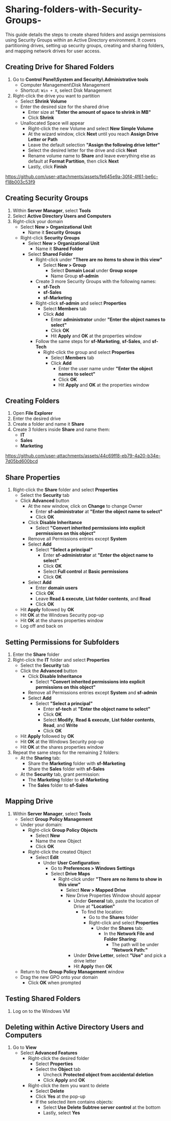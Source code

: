 # Sharing-folders-with-Security-Groups-
This guide details the steps to create shared folders and assign permissions using Security Groups within an Active Directory environment. It covers partitioning drives, setting up security groups, creating and sharing folders, and mapping network drives for user access.


## Creating Drive for Shared Folders
1. Go to **Control Panel\System and Security\ Administrative tools**
   - Computer Management\Disk Management
   - Shortcut: `Win + X`, select Disk Management
2. Right-click the drive you want to partition
   - Select **Shrink Volume**
   - Enter the desired size for the shared drive
     - Enter size at **"Enter the amount of space to shrink in MB"**
     - Click **Shrink**
   - Unallocated Space will appear
     - Right-click the new Volume and select **New Simple Volume**
     - At the wizard window, click **Next** until you reach **Assign Drive Letter or Path**
     - Leave the default selection **"Assign the following drive letter"**
     - Select the desired letter for the drive and click **Next**
     - Rename volume name to **Share** and leave everything else as default at **Format Partition**, then click **Next**
     - Lastly, click **Finish**


https://github.com/user-attachments/assets/fe645e9a-30f4-4f61-be6c-f18b003c53f9


## Creating Security Groups
1. Within **Server Manager**, select **Tools**
2. Select **Active Directory Users and Computers**
3. Right-click your domain
   - Select **New > Organizational Unit**
     - Name it **Security Groups**
   - Right-click **Security Groups**
     - Select **New > Organizational Unit**
       - Name it **Shared Folder**
     - Select **Shared Folder**
       - Right-click under **"There are no items to show in this view"**
         - Select **New > Group**
           - Select **Domain Local** under **Group scope**
           - Name Group **sf-admin**
       - Create 3 more Security Groups with the following names: 
         - **sf-Tech**
         - **sf-Sales**
         - **sf-Marketing**
       - Right-click **sf-admin** and select **Properties**
         - Select **Members** tab
         - Click **Add**
           - Enter **administrator** under **"Enter the object names to select"**
           - Click **OK**
           - Hit **Apply** and **OK** at the properties window
       - Follow the same steps for **sf-Marketing**, **sf-Sales**, and **sf-Tech**
         - Right-click the group and select **Properties**
           - Select **Members** tab
           - Click **Add**
             - Enter the user name under **"Enter the object names to select"**
             - Click **OK**
             - Hit **Apply** and **OK** at the properties window

## Creating Folders
1. Open **File Explorer**
2. Enter the desired drive
3. Create a folder and name it **Share**
4. Create 3 folders inside **Share** and name them:
   - **IT**
   - **Sales**
   - **Marketing**


https://github.com/user-attachments/assets/44c69ff8-eb79-4a20-b34e-7d05bd600bcd


## Share Properties
1. Right-click the **Share** folder and select **Properties**
   - Select the **Security** tab
   - Click **Advanced** button
     - At the new window, click on **Change** to change Owner
       - Enter **sf-administrator** at **"Enter the object name to select"**
       - Click **OK**
     - Click **Disable Inheritance**
       - Select **"Convert inherited permissions into explicit permissions on this object"**
     - Remove all Permissions entries except **System**
     - Select **Add**
       - Select **"Select a principal"**
         - Enter **sf-administrator** at **"Enter the object name to select"**
         - Click **OK**
         - Select **Full control** at **Basic permissions**
         - Click **OK**
     - Select **Add**
       - Enter **domain users**
       - Click **OK**
       - Leave **Read & execute**, **List folder contents**, and **Read**
       - Click **OK**
   - Hit **Apply** followed by **OK**
   - Hit **OK** at the Windows Security pop-up
   - Hit **OK** at the shares properties window
   - Log off and back on

## Setting Permissions for Subfolders
1. Enter the **Share** folder
2. Right-click the **IT** folder and select **Properties**
   - Select the **Security** tab
   - Click the **Advanced** button
     - Click **Disable Inheritance**
       - Select **"Convert inherited permissions into explicit permissions on this object"**
     - Remove all Permissions entries except **System** and **sf-admin**
     - Select **Add**
       - Select **"Select a principal"**
         - Enter **sf-tech** at **"Enter the object name to select"**
         - Click **OK**
         - Select **Modify**, **Read & execute**, **List folder contents**, **Read**, and **Write**
         - Click **OK**
   - Hit **Apply** followed by **OK**
   - Hit **OK** at the Windows Security pop-up
   - Hit **OK** at the shares properties window
3. Repeat the same steps for the remaining 2 folders:
   - At the **Sharing** tab:
     - Share the **Marketing** folder with **sf-Marketing**
     - Share the **Sales** folder with **sf-Sales**
   - At the **Security** tab, grant permission:
     - The **Marketing** folder to **sf-Marketing**
     - The **Sales** folder to **sf-Sales**

## Mapping Drive
1. Within **Server Manager**, select **Tools**
   - Select **Group Policy Management**
   - Under your domain:
     - Right-click **Group Policy Objects**
       - Select **New**
       - Name the new Object
       - Click **OK**
     - Right-click the created Object
       - Select **Edit**
         - Under **User Configuration**:
           - Go to **Preferences > Windows Settings**
           - Select **Drive Maps**
             - Right-click under **"There are no items to show in this view"**
               - Select **New > Mapped Drive**
               - New Drive Properties Window should appear
                 - Under **General** tab, paste the location of Drive at **"Location"**
                   - To find the location:
                     - Go to the **Shares** folder
                     - Right-click and select **Properties**
                       - Under the **Shares** tab:
                         - In the **Network File and Folder Sharing**:
                           - The path will be under **"Network Path:"**
                 - Under **Drive Letter**, select **"Use"** and pick a drive letter
                 - Hit **Apply** then **OK**
   - Return to the **Group Policy Management** window
   - Drag the new GPO onto your domain
     - Click **OK** when prompted

## Testing Shared Folders
1. Log on to the Windows VM

## Deleting within Active Directory Users and Computers
1. Go to **View**
   - Select **Advanced Features**
     - Right-click the desired folder
       - Select **Properties**
       - Select the **Object** tab
         - Uncheck **Protected object from accidental deletion**
         - Click **Apply** and **OK**
     - Right-click the item you want to delete
       - Select **Delete**
       - Click **Yes** at the pop-up
       - If the selected item contains objects:
         - Select **Use Delete Subtree server control** at the bottom
         - Lastly, select **Yes**
